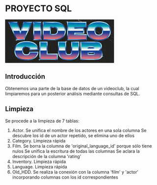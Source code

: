 # PROYECTO SQL
![videoclub](https://github.com/Barge7/Proyecto-SQL/blob/main/img/videoclub.jpg)

## Introducción

Obtenemos una parte de la base de datos de un videoclub, la cual limpiaremos para un posterior análisis mediante consultas de SQL.


## Limpieza

Se procede a la limpieza de 7 tablas:
1. Actor.
    Se unifica el nombre de los actores en una sola columna
    Se descubre los id de un actor repetido, se elimina uno de ellos
2. Category.
    Limpieza rápida
3. Film.
    Se borra la columna de 'original_language_id' porque sólo tiene nulos
    Se unifica la escritura de todas las columnas
    Se aclara la descripción de la columna 'rating'
4. Inventory.
    Limpieza rápida
5. Language.
    Limpieza rápida
6. Old_HDD.
    Se realiza la conexión con la columna 'film' y 'actor' incorporando columnas con los id       correspondientes